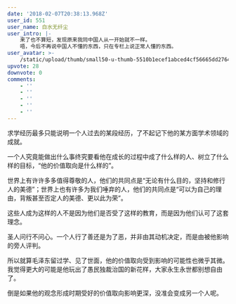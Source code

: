 ```yaml
---
date: '2018-02-07T20:38:13.968Z'
user_id: 551
user_name: 白水无纤尘
user_intro: |-
    来了也不算短，发现原来我同中国人从一开始就不一样。
    唔，今后不再说中国人不懂的东西，只在专栏上说正常人懂的东西。
user_avatar: >-
    /static/upload/thumb/small50-u-thumb-5510b1ecef1abced4cf56665dd276431cda38d3799a.png
upvote: 28
downvote: 0
comments:
    - ''
    - ''
    - ''
    - ''
    - ''
---
```


求学经历最多只能说明一个人过去的某段经历，了不起记下他的某方面学术领域的成就。

一个人究竟能做出什么事终究要看他在成长的过程中成了什么样的人、树立了什么样的目标，“他的价值取向是什么样的”。

世界上有许许多多值得尊敬的人，他们的共同点是“无论有什么目的，坚持和修行人的美德”；世界上也有许多为我们唾弃的人，他们的共同点是“可以为自己的理由，背叛甚至否定人的美德、更以此为荣”。

这些人成为这样的人不是因为他们是否受了这样的教育，而是因为他们认可了这套理念。

圣人问行不问心。一个人行了善还是为了恶，并非由其动机决定，而是由被他影响的旁人评判。

所以就算毛泽东留过学、见了世面，他的价值取向受到影响的可能性也微乎其微。我觉得更大的可能是他玩出了愚民独裁治国的新花样，大家永生永世都别想自由了。

倒是如果他的观念形成时期受好的价值取向影响更深，没准会变成另一个人呢。
